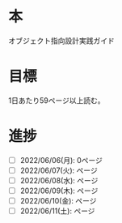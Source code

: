 # 本
オブジェクト指向設計実践ガイド

# 目標
1日あたり59ページ以上読む。

# 進捗
- [ ] 2022/06/06(月): 0ページ
- [ ] 2022/06/07(火): ページ
- [ ] 2022/06/08(水): ページ
- [ ] 2022/06/09(木): ページ
- [ ] 2022/06/10(金): ページ
- [ ] 2022/06/11(土): ページ
